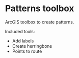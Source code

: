 # Patterns toolbox

ArcGIS toolbox to create patterns.

Included tools:

 - Add labels
 - Create herringbone
 - Points to route
